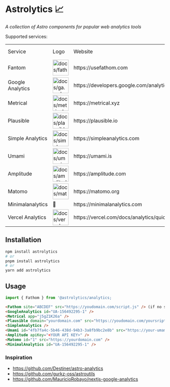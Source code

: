 # Astrolytics 📈

_A collection of Astro components for popular web analytics tools_

Supported services:

<table>
    <tr>
        <td>Service</td>
        <td>Logo</td>
        <td>Website</td>
        <td>Live Demo</td>
        <td>GitHub</td>
        <td>Script.js</td>
        <td>Additional Info</td>
        <td>Status</td>
    </tr>
    <tr>
        <td>Fantom</td>
        <td><img src="docs/fathom.webp"  alt="docs/fathom.webp" width="50" width="50"/> </td>
        <td>https://usefathom.com</td>
        <td>https://app.usefathom.com/demo</td>
        <td></td>
        <td>5,95 KB</td>
        <td></td>
        <td></td>
    </tr>
    <tr>
        <td>Google Analytics</td>
        <td><img src="docs/ga.webp"  alt="docs/ga.webp" width="50" width="50"/> </td>
        <td>https://developers.google.com/analytics</td>
        <td></td>
        <td></td>
        <td></td>
        <td></td>
        <td></td>
    </tr>
    <tr>
        <td>Metrical</td>
        <td><img src="docs/metrical.webp"  alt="docs/metrical.webp" width="50" width="50"/> </td>
        <td>https://metrical.xyz</td>
        <td>https://app.metrical.xyz/demo</td>
        <td></td>
        <td>2,48 KB</td>
        <td></td>
        <td></td>
    </tr>
    <tr>
        <td>Plausible</td>
        <td><img src="docs/plausible.webp"  alt="docs/plausible.webp" width="50" width="50"/> </td>
        <td>https://plausible.io</td>
        <td>https://plausible.io/plausible.io</td>
        <td>https://github.com/plausible/analytics</td>
        <td>1,30 KB</td>
        <td></td>
        <td></td>
    </tr>
    <tr>
        <td>Simple Analytics</td>
        <td><img src="docs/simpleanalytics.webp"  alt="docs/simpleanalytics.webp" width="50" width="50"/> </td>
        <td>https://simpleanalytics.com</td>
        <td>https://simpleanalytics.com/simpleanalytics.com</td>
        <td></td>
        <td></td>
        <td></td>
        <td></td>
    </tr>
    <tr>
        <td>Umami</td>
        <td><img src="docs/umami.webp"  alt="docs/umami.webp" width="50" width="50"/> </td>
        <td>https://umami.is</td>
        <td>https://app.umami.is/share/8rmHaheU/umami.is</td>
        <td>https://github.com/umami-software/umami</td>
        <td>2,75 KB</td>
        <td></td>
        <td></td>
    </tr>
    <tr>
        <td>Amplitude</td>
        <td><img src="docs/amplitude.webp"  alt="docs/amplitude.webp" width="50" width="50"/> </td>
        <td>https://amplitude.com</td>
        <td>https://analytics.amplitude.com/login/my-demo</td>
        <td>https://github.com/amplitude</td>
        <td></td>
        <td></td>
        <td></td>
    </tr>
    <tr>
        <td>Matomo</td>
        <td><img src="docs/matomo.webp"  alt="docs/matomo.webp" width="50" width="50"/> </td>
        <td>https://matomo.org</td>
        <td></td>
        <td></td>
        <td></td>
        <td></td>
        <td></td>
    </tr>
    <tr>
        <td>Minimalanalytics</td>
        <td>🌱</td>
        <td>https://minimalanalytics.com</td>
        <td></td>
        <td>https://gist.github.com/DavidKuennen/443121e692175d6fc145e1efb0284ec9</td>
        <td>1.56 KB</td>
        <td></td>
        <td></td>
    </tr>
    <tr>
        <td>Vercel Analytics</td>
        <td><img src="docs/vercel.webp"  alt="docs/vercel.webp" width="50" width="50"/> </td>
        <td>https://vercel.com/docs/analytics/quickstart</td>
        <td></td>
        <td>https://github.com/vercel/analytics</td>
        <td></td>
        <td></td>
        <td></td>
    </tr>
</table>


## Installation

```bash
npm install astrolytics
# or
pnpm install astrolytics
# or
yarn add astrolytics
```

## Usage

```js
import { Fathom } from '@astrolytics/analytics;
```

```html
<Fathom site="ABCDEF" src="https://youdomain.com/script.js" /> (if no src is set it will fallback to https://cdn.usefathom.com/script.js)
<GoogleAnalytics id="UA-156492295-1" />
<Metrical app="j5gZ1K26a" />
<Plausible domain="yourdomain.com" src="https://youdomain.com/yoursript.js" /> (if no src is set it will fallback to https://plausible.io/js/script.js)
<SimpleAnalytics />
<Umami id="4fb7fa4c-5b46-438d-94b3-3a8fb9bc2e8b" src="https://your-umami-app.com/umami.js" />
<Amplitude apiKey="<YOUR API KEY>" />
<Matomo id="1" src="https://yourdomain.com" />
<MinimalAnalytics id="UA-156492295-1" />
```


### Inspiration
- https://github.com/Destiner/astro-analytics
- https://github.com/gurkz-oss/astroutils
- https://github.com/MauricioRobayo/nextjs-google-analytics